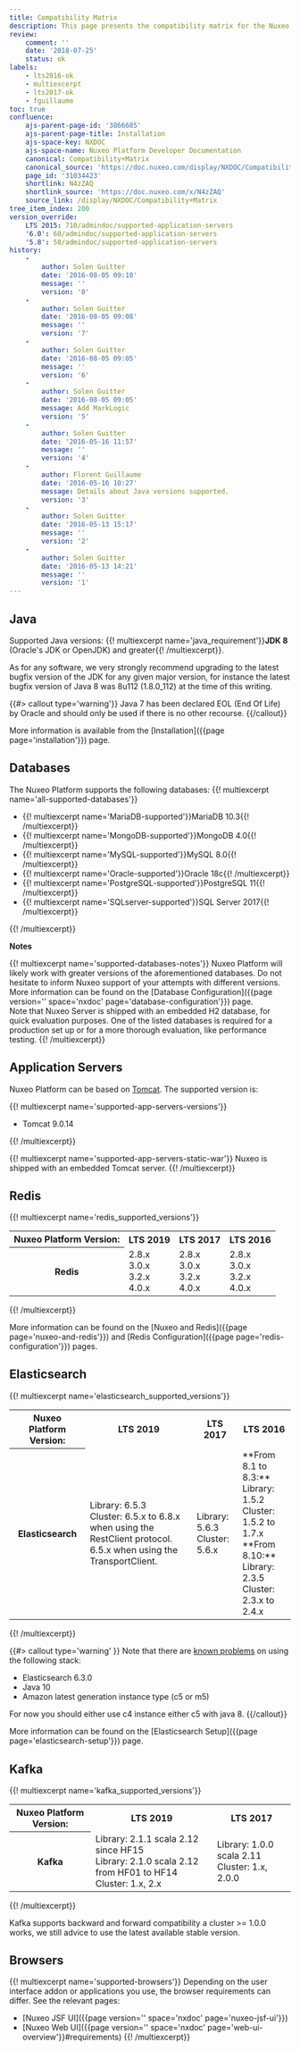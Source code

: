 ```yaml
---
title: Compatibility Matrix
description: This page presents the compatibility matrix for the Nuxeo Platform.
review:
    comment: ''
    date: '2018-07-25'
    status: ok
labels:
    - lts2016-ok
    - multiexcerpt
    - lts2017-ok
    - fguillaume
toc: true
confluence:
    ajs-parent-page-id: '3866685'
    ajs-parent-page-title: Installation
    ajs-space-key: NXDOC
    ajs-space-name: Nuxeo Platform Developer Documentation
    canonical: Compatibility+Matrix
    canonical_source: 'https://doc.nuxeo.com/display/NXDOC/Compatibility+Matrix'
    page_id: '31034423'
    shortlink: N4zZAQ
    shortlink_source: 'https://doc.nuxeo.com/x/N4zZAQ'
    source_link: /display/NXDOC/Compatibility+Matrix
tree_item_index: 200
version_override:
    LTS 2015: 710/admindoc/supported-application-servers
    '6.0': 60/admindoc/supported-application-servers
    '5.8': 58/admindoc/supported-application-servers
history:
    -
        author: Solen Guitter
        date: '2016-08-05 09:10'
        message: ''
        version: '8'
    -
        author: Solen Guitter
        date: '2016-08-05 09:08'
        message: ''
        version: '7'
    -
        author: Solen Guitter
        date: '2016-08-05 09:05'
        message: ''
        version: '6'
    -
        author: Solen Guitter
        date: '2016-08-05 09:05'
        message: Add MarkLogic
        version: '5'
    -
        author: Solen Guitter
        date: '2016-05-16 11:57'
        message: ''
        version: '4'
    -
        author: Florent Guillaume
        date: '2016-05-16 10:27'
        message: Details about Java versions supported.
        version: '3'
    -
        author: Solen Guitter
        date: '2016-05-13 15:17'
        message: ''
        version: '2'
    -
        author: Solen Guitter
        date: '2016-05-13 14:21'
        message: ''
        version: '1'
---
```

## Java

Supported Java versions: {{! multiexcerpt name='java_requirement'}}**JDK 8** (Oracle's JDK or OpenJDK) and greater{{! /multiexcerpt}}.

As for any software, we very strongly recommend upgrading to the latest bugfix version of the JDK for any given major version, for instance the latest bugfix version of Java 8 was 8u112 (1.8.0_112) at the time of this writing.

{{#> callout type='warning'}}
Java 7 has been declared EOL (End Of Life) by Oracle and should only be used if there is no other recourse.
{{/callout}}

More information is available from the [Installation]({{page page='installation'}}) page.

## Databases

The Nuxeo Platform supports the following databases:
{{! multiexcerpt name='all-supported-databases'}}
<ul>
<li>{{! multiexcerpt name='MariaDB-supported'}}MariaDB 10.3{{! /multiexcerpt}}</li>
<li>{{! multiexcerpt name='MongoDB-supported'}}MongoDB 4.0{{! /multiexcerpt}}</li>
<li>{{! multiexcerpt name='MySQL-supported'}}MySQL 8.0{{! /multiexcerpt}}</li>
<li>{{! multiexcerpt name='Oracle-supported'}}Oracle 18c{{! /multiexcerpt}}</li>
<li>{{! multiexcerpt name='PostgreSQL-supported'}}PostgreSQL 11{{! /multiexcerpt}}</li>
<li>{{! multiexcerpt name='SQLserver-supported'}}SQL Server 2017{{! /multiexcerpt}}</li>
</ul>
{{! /multiexcerpt}}

**Notes**

{{! multiexcerpt name='supported-databases-notes'}}
Nuxeo Platform will likely work with greater versions of the aforementioned databases. Do not hesitate to inform Nuxeo support of your attempts with different versions.
More information can be found on the [Database Configuration]({{page version='' space='nxdoc' page='database-configuration'}}) page.<br/>
Note that Nuxeo Server is shipped with an embedded H2 database, for quick evaluation purposes. One of the listed databases is required for a production set up or for a more thorough evaluation, like performance testing.
{{! /multiexcerpt}}

## Application Servers

Nuxeo Platform can be based on [Tomcat](http://tomcat.apache.org/). The supported version is:

{{! multiexcerpt name='supported-app-servers-versions'}}
<ul>
<li>Tomcat 9.0.14</li>
</ul>
{{! /multiexcerpt}}

{{! multiexcerpt name='supported-app-servers-static-war'}}
Nuxeo is shipped with an embedded Tomcat server.
{{! /multiexcerpt}}

## Redis

{{! multiexcerpt name='redis_supported_versions'}}
<div class="table-scroll">
<table class="hover">
<tbody>
<tr>
<th colspan="1">Nuxeo Platform Version:</th>
<th colspan="1">LTS 2019</th>
<th colspan="1">LTS 2017</th>
<th colspan="1">LTS 2016</th>
</tr>
<tr>
<th colspan="1">Redis</th>
<td colspan="1">2.8.x <br />
3.0.x <br />
3.2.x <br />
4.0.x</td>
<td colspan="1">2.8.x <br />
3.0.x <br />
3.2.x <br />
4.0.x</td>
<td colspan="1">2.8.x <br />
3.0.x <br />
3.2.x <br />
4.0.x</td>
</tr>
</tbody>
</table>
</div>
{{! /multiexcerpt}}

More information can be found on the [Nuxeo and Redis]({{page page='nuxeo-and-redis'}}) and [Redis Configuration]({{page page='redis-configuration'}}) pages.

## Elasticsearch

{{! multiexcerpt name='elasticsearch_supported_versions'}}
<div class="table-scroll">
<table class="hover">
<tbody>
<tr>
<th colspan="1">Nuxeo Platform Version:</th>
<th colspan="1">LTS 2019</th>
<th colspan="1">LTS 2017</th>
<th colspan="1">LTS 2016</th>
</tr>
<tr><th colspan="1">Elasticsearch</th>
<td colspan="1">
Library: 6.5.3<br/>
Cluster: 6.5.x to 6.8.x when using the RestClient protocol.<br/>
6.5.x when using the TransportClient.<br/>
</td>
<td colspan="1">
Library: 5.6.3<br/>
Cluster: 5.6.x</td>
<td colspan="1">**From 8.1 to 8.3:**<br/>
Library: 1.5.2<br/>
Cluster: 1.5.2 to 1.7.x<br/>
**From 8.10:**<br/>
Library: 2.3.5<br />
Cluster: 2.3.x to 2.4.x</td>
</tr>
</tbody>
</table>
</div>{{! /multiexcerpt}}

{{#> callout type='warning' }}
Note that there are [known problems](https://jira.nuxeo.com/browse/NXP-25252) on using the following stack:
- Elasticsearch 6.3.0
- Java 10
- Amazon latest generation instance type (c5 or m5)

For now you should either use c4 instance either c5 with java 8.
{{/callout}}

More information can be found on the [Elasticsearch Setup]({{page page='elasticsearch-setup'}}) page.

## Kafka

{{! multiexcerpt name='kafka_supported_versions'}}

<div class="table-scroll">
<table class="hover">
<tbody>
<tr>
  <th colspan="1">Nuxeo Platform Version:</th>
  <th colspan="1">LTS 2019</th>
  <th colspan="1">LTS 2017</th>
</tr>
<tr>
  <th colspan="1">Kafka</th>
<td colspan="1">
  Library: 2.1.1 scala 2.12 since HF15<br/>
  Library: 2.1.0 scala 2.12 from HF01 to HF14<br/>
  Cluster: 1.x, 2.x
</td>
<td colspan="1">
  Library: 1.0.0 scala 2.11<br/>
  Cluster: 1.x, 2.0.0
</td>
</tr>
</tbody>
</table>
</div>
{{! /multiexcerpt}}

Kafka supports backward and forward compatibility a cluster >= 1.0.0 works,
we still advice to use the latest available stable version.

## Browsers

{{! multiexcerpt name='supported-browsers'}}
Depending on the user interface addon or applications you use, the browser requirements can differ. See the relevant pages:
- [Nuxeo JSF UI]({{page version='' space='nxdoc' page='nuxeo-jsf-ui'}})
- [Nuxeo Web UI]({{page version='' space='nxdoc' page='web-ui-overview'}}#requirements)
{{! /multiexcerpt}}
